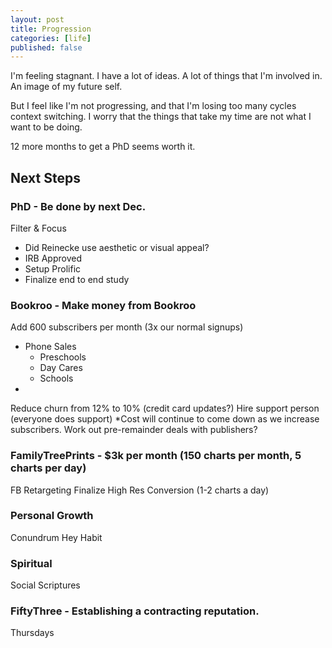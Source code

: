 ```yaml
---
layout: post
title: Progression
categories: [life]
published: false
---
```


I'm feeling stagnant. I have a lot of ideas. A lot of things that I'm involved in. An image of my future self. 

But I feel like I'm not progressing, and that I'm losing too many cycles context switching. I worry that the things that take my time are not what I want to be doing.

12 more months to get a PhD seems worth it. 


## Next Steps

### PhD - Be done by next Dec.  
Filter & Focus
  - Did Reinecke use aesthetic or visual appeal?
  - IRB Approved
  - Setup Prolific
  - Finalize end to end study


### Bookroo - Make money from Bookroo
Add 600 subscribers per month (3x our normal signups)
  - Phone Sales
    - Preschools
    - Day Cares
    - Schools
  - 
Reduce churn from 12% to 10% (credit card updates?)
Hire support person (everyone does support)
*Cost will continue to come down as we increase subscribers.
Work out pre-remainder deals with publishers?


### FamilyTreePrints - $3k per month (150 charts per month, 5 charts per day)
FB Retargeting
Finalize High Res Conversion (1-2 charts a day)


### Personal Growth
Conundrum
Hey Habit


### Spiritual
Social Scriptures

### FiftyThree - Establishing a contracting reputation.
Thursdays
